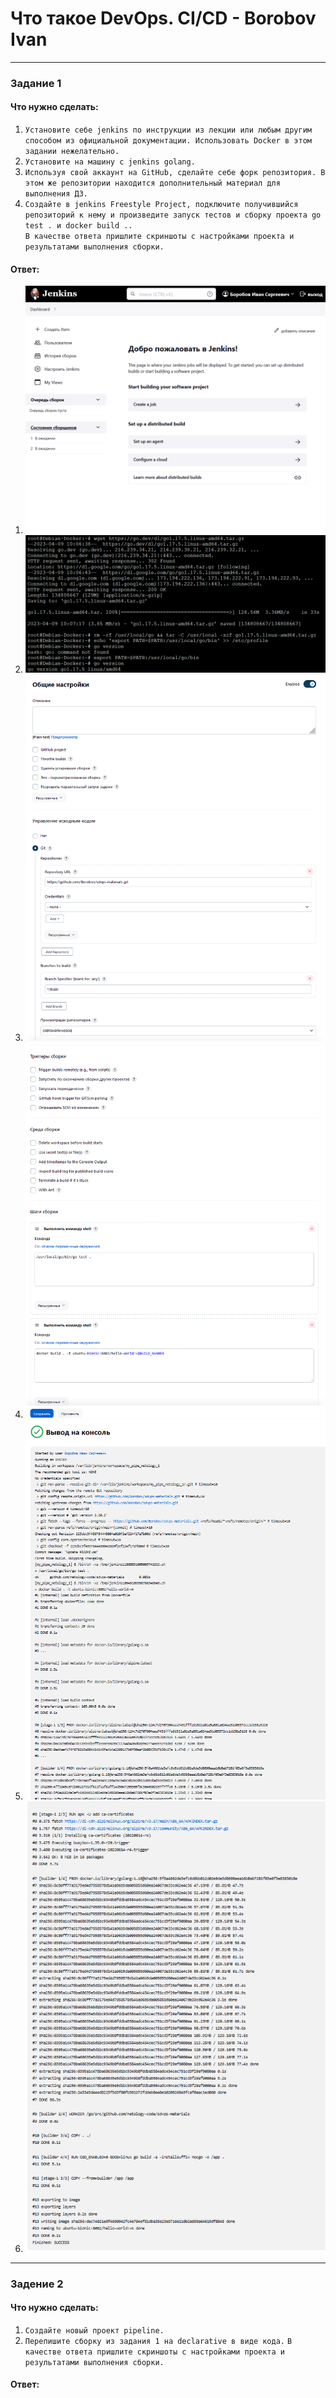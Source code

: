 # Что такое DevOps. СI/СD - Borobov Ivan
---
### Задание 1
#### Что нужно сделать:
1. `Установите себе jenkins по инструкции из лекции или любым другим способом из официальной документации. Использовать Docker в этом задании нежелательно. `
2. `Установите на машину с jenkins golang.`
3. `Используя свой аккаунт на GitHub, сделайте себе форк репозитория. В этом же репозитории находится дополнительный материал для выполнения ДЗ. `
4. `Создайте в jenkins Freestyle Project, подключите получившийся репозиторий к нему и произведите запуск тестов и сборку проекта go test . и docker build ..`  
`В качестве ответа пришлите скриншоты с настройками проекта и результатами выполнения сборки.`
#### Ответ:
1. ![install jenkins](https://github.com/Borobov/gitlab-hw3/blob/37e6e6c83fafb14de90938b8177764449e7c0b3b/img/jankins.png)
2. ![install go](https://github.com/Borobov/gitlab-hw3/blob/37e6e6c83fafb14de90938b8177764449e7c0b3b/img/go.png)
3. ![jankins setting 1](https://github.com/Borobov/gitlab-hw3/blob/ec9b55f721a32a6c20f3cccfb5fb45ab20ce68aa/img/jenkins-setting-1.png)
4. ![jankins setting 2](https://github.com/Borobov/gitlab-hw3/blob/ec9b55f721a32a6c20f3cccfb5fb45ab20ce68aa/img/jenkins-setting-2.png)
5. ![result 1](https://github.com/Borobov/gitlab-hw3/blob/ec9b55f721a32a6c20f3cccfb5fb45ab20ce68aa/img/jankins-result-1.png)
6. ![result 2](https://github.com/Borobov/gitlab-hw3/blob/ec9b55f721a32a6c20f3cccfb5fb45ab20ce68aa/img/jankins-result-2.png)

---

### Задение 2
#### Что нужно сделать:
1. `Создайте новый проект pipeline.`
2. `Перепишите сборку из задания 1 на declarative в виде кода.`
`В качестве ответа пришлите скриншоты с настройками проекта и результатами выполнения сборки.`
#### Ответ:
